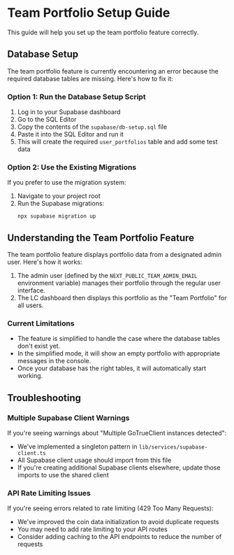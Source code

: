 # Team Portfolio Setup Guide

This guide will help you set up the team portfolio feature correctly.

## Database Setup

The team portfolio feature is currently encountering an error because the required database tables are missing. Here's how to fix it:

### Option 1: Run the Database Setup Script

1. Log in to your Supabase dashboard
2. Go to the SQL Editor
3. Copy the contents of the `supabase/db-setup.sql` file
4. Paste it into the SQL Editor and run it
5. This will create the required `user_portfolios` table and add some test data

### Option 2: Use the Existing Migrations

If you prefer to use the migration system:

1. Navigate to your project root
2. Run the Supabase migrations:
   ```
   npx supabase migration up
   ```

## Understanding the Team Portfolio Feature

The team portfolio feature displays portfolio data from a designated admin user. Here's how it works:

1. The admin user (defined by the `NEXT_PUBLIC_TEAM_ADMIN_EMAIL` environment variable) manages their portfolio through the regular user interface.
2. The LC dashboard then displays this portfolio as the "Team Portfolio" for all users.

### Current Limitations

- The feature is simplified to handle the case where the database tables don't exist yet.
- In the simplified mode, it will show an empty portfolio with appropriate messages in the console.
- Once your database has the right tables, it will automatically start working.

## Troubleshooting

### Multiple Supabase Client Warnings

If you're seeing warnings about "Multiple GoTrueClient instances detected":

- We've implemented a singleton pattern in `lib/services/supabase-client.ts`
- All Supabase client usage should import from this file
- If you're creating additional Supabase clients elsewhere, update those imports to use the shared client

### API Rate Limiting Issues

If you're seeing errors related to rate limiting (429 Too Many Requests):

- We've improved the coin data initialization to avoid duplicate requests
- You may need to add rate limiting to your API routes
- Consider adding caching to the API endpoints to reduce the number of requests 